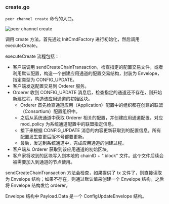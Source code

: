 ### create.go

`peer channel create` 命令的入口。

![peer channel create](../_images/channel_create.png)

调用 create 方法，首先通过 InitCmdFactory 进行初始化，然后调用 executeCreate。

executeCreate 流程包括：

* 客户端调用 sendCreateChainTransaction，检查指定的配置交易文件，或者利用默认配置，构造一个创建应用通道的配置交易结构，封装为 Envelope，指定类型为 CONFIG_UPDATE。
* 客户端发送配置交易到 Orderer 服务。
* Orderer 收到 CONFIG_UPDATE 消息后，检查指定的通道还不存在，则开始新建过程，构造该应用通道的初始区块。
    * Orderer 首先检查通道应用（Application）配置中的组织都在创建的联盟（Consortium）配置组织中。
    * 之后从系统通道中获取 Orderer 相关的配置，并创建应用通道配置，对应 mod_policy 为系统通道配置中的联盟指定信息。
    * 接下来根据 CONFIG_UPDATE 消息的内容更新获取到的配置信息。所有配置发生变更后版本号都要更新。
    * 最后，发送到系统通道中，完成应用通道的创建过程。
* 客户端从 Orderer 获取到该应用通道的初始区块。
* 客户家将收到的区块写入到本地的 chainID + ".block" 文件。这个文件后续会被需要加入到通道的节点使用。


sendCreateChainTransaction 方法会检查，如果提供了 tx 文件了，则直接读取为 Envelope 结构；如果不存在，则通过默认值来创建一个 Envelope 结构。之后将 Envelope 结构发给 orderer。

Envelope 结构中 Payload.Data 是一个 ConfigUpdateEnvelope 结构。
